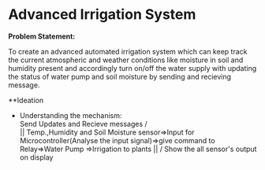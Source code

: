 # **Advanced Irrigation System**

**Problem Statement:**

To create an advanced automated irrigation system which can keep track the current atmospheric and weather conditions like moisture in soil and humidity present and accordingly turn on/off the water supply with updating the status of water pump and soil moisture by sending and recieving message.

**Ideation

- Understanding the mechanism:  
                                          Send Updates and Recieve messages
                                                        /\
                                                        ||
Temp.,Humidity and Soil Moisture sensor=>Input for Microcontroller(Analyse the input signal)=>give command to Relay=>Water Pump 
=>Irrigation to plants                                  ||
                                                        \/
                                        Show the all sensor's output on display
